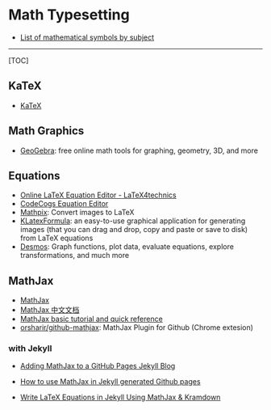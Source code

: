 # Math Typesetting

* [List of mathematical symbols by subject](https://en.wikipedia.org/wiki/List_of_mathematical_symbols_by_subject)

-----

[TOC]

## KaTeX

* [KaTeX](https://khan.github.io/KaTeX/)

## Math Graphics

* [GeoGebra](https://www.geogebra.org/): free online math tools for graphing, geometry, 3D, and more

## Equations

* [Online LaTeX Equation Editor - LaTeX4technics](https://www.latex4technics.com/)
* [CodeCogs Equation Editor](http://latex.codecogs.com/)
* [Mathpix](https://mathpix.com/): Convert images to LaTeX
* [KLatexFormula](https://klatexformula.sourceforge.io/): an easy-to-use graphical application for generating images (that you can drag and drop, copy and paste or save to disk) from LaTeX equations
* [Desmos](https://www.desmos.com/): Graph functions, plot data, evaluate equations, explore transformations, and much more

## MathJax

* [MathJax](https://www.mathjax.org/)
* [MathJax 中文文档](http://mathjax-chinese-doc.readthedocs.io)
* [MathJax basic tutorial and quick reference](https://math.meta.stackexchange.com/questions/5020/mathjax-basic-tutorial-and-quick-reference)
* [orsharir/github-mathjax](https://github.com/orsharir/github-mathjax): MathJax Plugin for Github (Chrome extesion)


### with Jekyll

* [Adding MathJax to a GitHub Pages Jekyll Blog](http://sgeos.github.io/github/jekyll/2016/08/21/adding_mathjax_to_a_jekyll_github_pages_blog.html)

* [How to use MathJax in Jekyll generated Github pages](http://haixing-hu.github.io/programming/2013/09/20/how-to-use-mathjax-in-jekyll-generated-github-pages/)

* [Write LaTeX Equations in Jekyll Using MathJax & Kramdown](https://lyk6756.github.io/2016/11/25/write_latex_equations.html)
